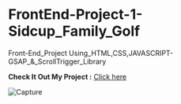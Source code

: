 # FrontEnd-Project-1-Sidcup_Family_Golf

 Front-End_Project Using_HTML,CSS,JAVASCRIPT-GSAP_&_ScrollTrigger_Library

**Check It Out My Project :** [Click here](https://sanketp100.github.io/CSS-Project-3-Trendline/)


![Capture](https://github.com/SanketP100/CSS-Project-1-Trendline/assets/153346394/e80863b1-c10c-48a3-922e-55272a80870a)
